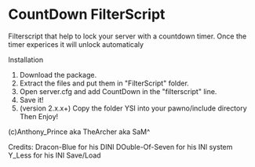 CountDown FilterScript
======================

Filterscript that help to lock your server with a countdown timer. Once the timer experices it will unlock automaticaly


Installation

1. Download the package.
2. Extract the files and put them in "FilterScript" folder.
3. Open server.cfg and add CountDown in the "filterscript" line.
4. Save it!
5. (version 2.x.x+) Copy the folder YSI into your pawno/include directory
Then Enjoy!

(c)Anthony_Prince aka TheArcher aka SaM^

Credits:  Dracon-Blue for his DINI
	  DOuble-Of-Seven for his INI system
          Y_Less for his INI Save/Load 
